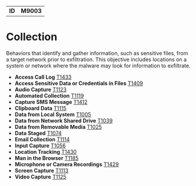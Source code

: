 |||
|--|-----|
|**ID**|**M9003**|

# Collection #
Behaviors that identify and gather information, such as sensitive files, from a target network prior to exfiltration. This objective includes locations on a system or network where the malware may look for information to exfiltrate.

* **Access Call Log** [T1433](https://github.com/MAECProject/malware-behaviors/blob/master/collection/access-call-log.md)
* **Access Sensitive Data or Credentials in Files** [T1409](https://github.com/MAECProject/malware-behaviors/blob/master/collection/access-sensitive-data.md)
* **Audio Capture** [T1123](https://github.com/MAECProject/malware-behaviors/blob/master/collection/audio-capture.md)
* **Automated Collection** [T1119](https://github.com/MAECProject/malware-behaviors/blob/master/collection/auto-collect.md)
* **Capture SMS Message** [T1412](https://github.com/MAECProject/malware-behaviors/blob/master/collection/capture-sms.md)
* **Clipboard Data** [T1115](https://github.com/MAECProject/malware-behaviors/blob/master/collection/clipboard-data.md)
* **Data from Local System** [T1005](https://github.com/MAECProject/malware-behaviors/blob/master/collection/data-local-system.md)
* **Data from Network Shared Drive** [T1039](https://github.com/MAECProject/malware-behaviors/blob/master/collection/data-network-share.md)
* **Data from Removable Media** [T1025](https://github.com/MAECProject/malware-behaviors/blob/master/collection/data-removable-media.md)
* **Data Staged** [T1074](https://github.com/MAECProject/malware-behaviors/blob/master/collection/data-staged.md)
* **Email Collection** [T1114](https://github.com/MAECProject/malware-behaviors/blob/master/collection/email-collect.md)
* **Input Capture** [T1056](https://github.com/MAECProject/malware-behaviors/blob/master/collection/input-capture.md)
* **Location Tracking** [T1430](https://github.com/MAECProject/malware-behaviors/blob/master/collection/location-track.md)
* **Man in the Browser** [T1185](https://github.com/MAECProject/malware-behaviors/blob/master/collection/man-in-browser.md)
* **Microphone or Camera Recordings** [T1429](https://github.com/MAECProject/malware-behaviors/blob/master/collection/micro-cam-capture.md)
* **Screen Capture** [T1113](https://github.com/MAECProject/malware-behaviors/blob/master/collection/screen-capture.md)
* **Video Capture** [T1125](https://github.com/MAECProject/malware-behaviors/blob/master/collection/video-capture.md)
